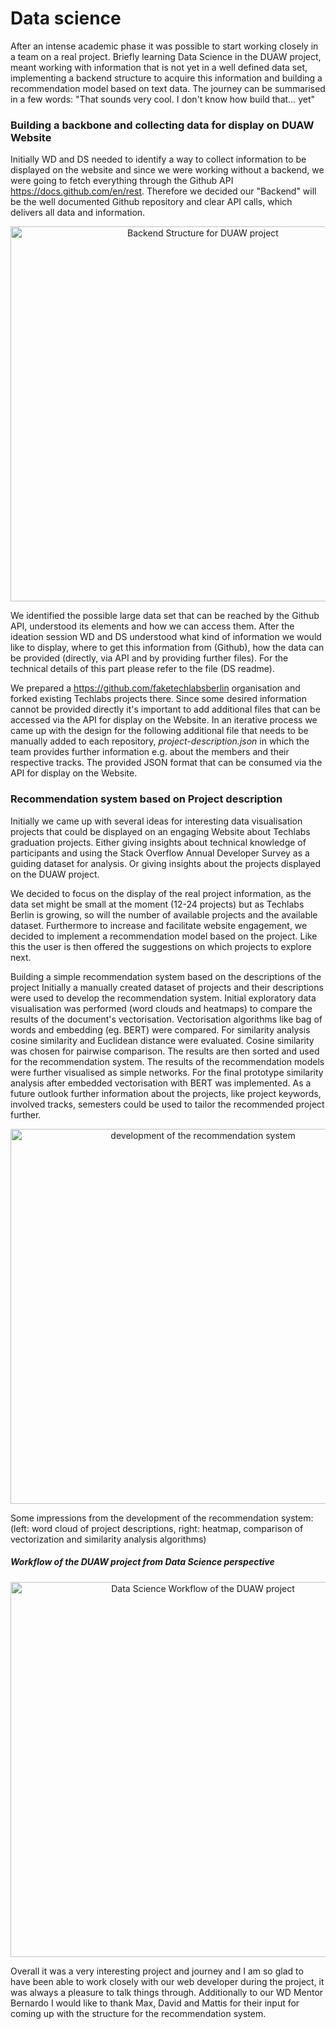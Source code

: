 
# Data science
After an intense academic phase it was possible to start working closely in a team on a real project. Briefly learning Data Science in the DUAW project, meant working with information that is not yet in a well defined data set, implementing a backend structure to acquire this information and building a recommendation model based on text data. The journey can be summarised in a few words: "That sounds very cool. I don't know how build that… yet"

### Building a backbone and collecting data for display on DUAW Website 
Initially WD and DS needed to identify a way to collect information to be displayed on the website and since we were working without a backend, we were going to fetch everything  through the Github API https://docs.github.com/en/rest. 
Therefore we decided our "Backend" will be the well documented Github repository and clear API calls, which delivers all data and information.

<p align="center">
    <img alt="Backend Structure for DUAW project" src="https://github.com/TechLabs-Berlin/wt21-duaw/blob/DS-images/duaw-ds/Backend-DUAW.png" width="600" />
</p>

We identified the possible large data set that can be reached by the Github API, understood its elements and how we can access them. After the ideation session WD and DS understood what kind of information we would like to display, where to get this information from (Github), how the data can be provided (directly, via API and by providing further files).
For the technical details of this part please refer to the file (DS readme).

We prepared a https://github.com/faketechlabsberlin organisation and forked existing Techlabs projects there. Since some desired information cannot be provided directly it's important to add additional files that can be accessed via the API for display on the Website. In an iterative process we came up with the design for the following additional file that needs to be manually added to each repository, *project-description.json* in which the team provides further information e.g. about the members and their respective tracks. The provided JSON format that can be consumed via the API for display on the Website. 

### Recommendation system based on Project description

Initially we came up with several ideas for interesting data visualisation projects that could be displayed on an engaging Website about Techlabs graduation projects. Either giving insights about technical knowledge of participants and using the Stack Overflow Annual Developer Survey as a guiding dataset for analysis. Or giving insights about the projects displayed on the DUAW project. 

We decided to focus on the display of the real project information, as the data set might be small at the moment (12-24 projects) but as Techlabs Berlin is growing, so will the number of available projects and the available dataset. Furthermore to increase and facilitate website engagement, we decided to implement a recommendation model based on the project. Like this the user is then offered the suggestions on which projects to explore next. 

Building a simple recommendation system based on the descriptions of the project 
Initially a manually created dataset of projects and their descriptions were used to develop the recommendation system. Initial exploratory data visualisation was performed (word clouds and heatmaps) to compare the results of the document's vectorisation. Vectorisation algorithms like bag of words and embedding (eg. BERT) were compared. For similarity analysis cosine similarity and Euclidean distance were evaluated. Cosine similarity was chosen for pairwise comparison. The results are then sorted and used for the recommendation system. The results of the recommendation models were further visualised as simple networks. For the final prototype similarity analysis after embedded vectorisation with BERT was implemented. 
As a future outlook further information about the projects, like project keywords, involved tracks, semesters could be used to tailor the recommended project further. 

<p align="center">
    <img alt="development of the recommendation system" src="https://github.com/TechLabs-Berlin/wt21-duaw/blob/DS-images/duaw-ds/Impressions%20on%20DS%20results.png" width="600" />
</p>
Some impressions from the development of the recommendation system: (left:  word cloud of project descriptions, right: heatmap, comparison of vectorization and similarity analysis algorithms)


##### Workflow of the DUAW project from Data Science perspective

<p align="center">
    <img alt="Data Science Workflow of the DUAW project" src="https://github.com/TechLabs-Berlin/wt21-duaw/blob/DS-images/duaw-ds/Workflow-DUAW.png" width="600" />
</p>

Overall it was a very interesting project and journey and I am so glad to have been able to work closely with our web developer during the project, it was always a pleasure to talk things through. Additionally to our WD Mentor Bernardo I would like to thank Max, David and Mattis for their input for coming up with the structure for the recommendation system.


